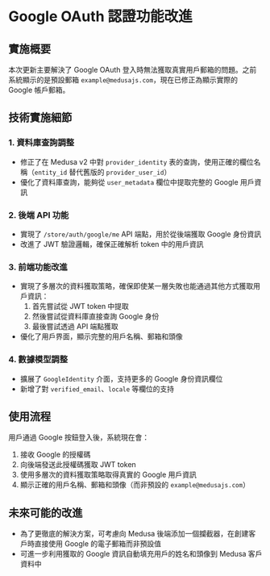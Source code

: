 # Google OAuth 認證功能改進

## 實施概要

本次更新主要解決了 Google OAuth 登入時無法獲取真實用戶郵箱的問題。之前系統顯示的是預設郵箱 `example@medusajs.com`，現在已修正為顯示實際的 Google 帳戶郵箱。

## 技術實施細節

### 1. 資料庫查詢調整

- 修正了在 Medusa v2 中對 `provider_identity` 表的查詢，使用正確的欄位名稱（`entity_id` 替代舊版的 `provider_user_id`）
- 優化了資料庫查詢，能夠從 `user_metadata` 欄位中提取完整的 Google 用戶資訊

### 2. 後端 API 功能

- 實現了 `/store/auth/google/me` API 端點，用於從後端獲取 Google 身份資訊
- 改進了 JWT 驗證邏輯，確保正確解析 token 中的用戶資訊

### 3. 前端功能改進

- 實現了多層次的資料獲取策略，確保即使某一層失敗也能通過其他方式獲取用戶資訊：
  1. 首先嘗試從 JWT token 中提取
  2. 然後嘗試從資料庫直接查詢 Google 身份
  3. 最後嘗試透過 API 端點獲取
- 優化了用戶界面，顯示完整的用戶名稱、郵箱和頭像

### 4. 數據模型調整

- 擴展了 `GoogleIdentity` 介面，支持更多的 Google 身份資訊欄位
- 新增了對 `verified_email`、`locale` 等欄位的支持

## 使用流程

用戶通過 Google 按鈕登入後，系統現在會：

1. 接收 Google 的授權碼
2. 向後端發送此授權碼獲取 JWT token
3. 使用多層次的資料獲取策略取得真實的 Google 用戶資訊
4. 顯示正確的用戶名稱、郵箱和頭像（而非預設的 `example@medusajs.com`）

## 未來可能的改進

- 為了更徹底的解決方案，可考慮向 Medusa 後端添加一個攔截器，在創建客戶時直接使用 Google 的電子郵箱而非預設值
- 可進一步利用獲取的 Google 資訊自動填充用戶的姓名和頭像到 Medusa 客戶資料中
